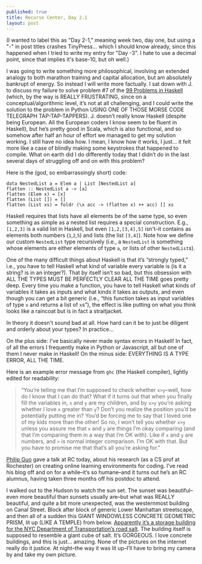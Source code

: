```yaml
---
published: true
title: Recurse Center, Day 2.1
layout: post
---
```

(I wanted to label this as "Day 2-1," meaning week two, day one, but using a "-" in post titles crashes TinyPress... which I should know already, since this happened when I tried to write my entry for "Day -3". I hate to use a decimal point, since that implies it's base-10, but oh well.)

I was going to write something more philosophical, involving an extended analogy to both marathon training and capital allocation, but am absolutely bankrupt of energy. So instead I will write more factually. I sat down with J. to discuss my failure to solve problem #7 of the [99 Problems in Haskell](https://wiki.haskell.org/99_questions/1_to_10) (which, by the way is REALLY FRUSTRATING, since on a conceptual/algorithmic level, it’s not at all challenging, and I could write the solution to the problem in Python USING ONE OF THOSE MORSE CODE TELEGRAPH TAP-TAP-TAPPERS). J. doesn’t really know Haskell (despite being European. All the European coders I know seem to be fluent in Haskell), but he’s pretty good in Scala, which is also functional, and so somehow after half an hour of effort we managed to get my solution working. I still have no idea how. I mean, I know how it works, I just… it felt more like a case of blindly making some keystrokes that happened to compile. What on earth did I do differently today that I didn’t do in the last several days of struggling off and on with this problem?

Here is the (god, so embarrassingly short) code:

    data NestedList a = Elem a | List [NestedList a]
    flatten :: NestedList a -> [a]
    flatten (Elem x) = [x]
    flatten (List []) = []
    flatten (List xs) = foldr (\x acc -> (flatten x) ++ acc) [] xs

Haskell requires that lists have all elements be of the same type, so even something as simple as a nested list requires a special construction. E.g., `[1,2,3]` is a valid list in Haskell, but even `[1,2,[3,4],5]` isn't–it contains as elements both numbers (`1`,`2`,`5`) and lists (the list `[3,4]`). Note how we define our custom `NestedList` type recursively (i.e., a `NestedList` is something whose elements are either elements of type `a`, or lists of other `NestedList`s). 

One of the many difficult things about Haskell is that it’s “strongly typed,” i.e., you have to tell Haskell what kind of variable every variable is (is it a string? is in an integer?). That by itself isn’t so bad, but this obsession with ALL THE TYPES MUST BE PERFECTLY CLEAR ALL THE TIME goes pretty deep. Every time you make a function, you have to tell Haskell what kinds of variables it takes as inputs and what kinds it takes as outputs, and even though you can get a bit generic (i.e., “this function takes as input variables of type `x` and returns a list of `x`s”), the effect is like putting on what you think looks like a raincoat but is in fact a straitjacket.

In theory it doesn't sound bad at all. How hard can it be to just be diligent and orderly about your types? In practice...

On the plus side: I’ve basically never made syntax errors in Haskell! In fact, of all the errors I frequently make in Python or Javascript, all but one of them I never make in Haskell! On the minus side: EVERYTHING IS A TYPE ERROR, ALL THE TIME.

Here is an example error message from `ghc` (the Haskell compiler), lightly edited for readability:

>“You’re telling me that I’m supposed to check whether `x>y`–well, how do I know that I can do that? What if it turns out that when you finally fill the variables in, `x` and `y` are my children, and by `x>y` you’re asking whether I love `x` greater than `y`? Don’t you realize the position you’d be potentially putting me in? You’d be forcing me to say that I loved one of my kids more than the other! So no, I won’t tell you whether `x>y` unless you assure me that `x` and `y` are things I’m okay comparing (and that I’m comparing them in a way that I’m OK with). Like if `x` and `y` are numbers, and `>` is normal integer comparison. I’m OK with that. But you have to promise me that that’s all you’re asking for.”

[Philip Guo](http://www.pgbovine.net/) gave a talk at RC today, about his research (as a CS prof at Rochester) on creating online learning environments for coding. I’ve read his blog off and on for a while–it’s so humane–and it turns out he’s an RC alumnus, having taken three months off his postdoc to attend.

I walked out to the Hudson to watch the sun set. The sunset was beautiful–even more beautiful than sunsets usually are–but what was REALLY beautiful, and quite a bit more unexpected, was the westernmost building on Canal Street. Block after block of generic Lower Manhattan streetscape, and then all of a sudden this GIANT WINDOWLESS CONCRETE GEOMETRIC PRISM, lit up (LIKE A TEMPLE) from below. [Apparently it’s a storage building for the NYC Department of Transportation’s road salt](http://www.nytimes.com/2015/09/17/nyregion/a-building-that-resembles-what-it-stores-salt-for-new-york-citys-roads.html). The building itself is supposed to resemble a giant cube of salt. It’s GORGEOUS. I love concrete buildings, and this is just… amazing. None of the pictures on the internet really do it justice. At night–the way it was lit up–I’ll have to bring my camera by and take my own picture.